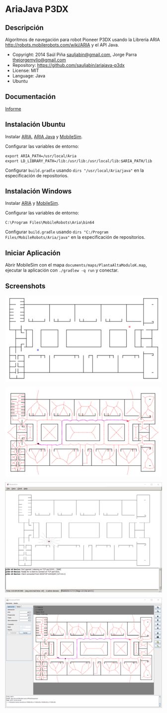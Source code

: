AriaJava P3DX
=============

Descripción
-----------
Algoritmos de navegación para robot Pioneer P3DX usando la Librería ARIA http://robots.mobilerobots.com/wiki/ARIA y el API Java.

- Copyright: 2014 Saúl Piña <sauljabin@gmail.com>, Jorge Parra <thejorgemylio@gmail.com>
- Repository: https://github.com/sauljabin/ariajava-p3dx
- License: MIT
- Language: Java
- Ubuntu

Documentación
-------------
[Informe](documents/informe/articulo.pdf)

Instalación Ubuntu
------------------

Instalar [ARIA](http://robots.mobilerobots.com/wiki/ARIA), [ARIA Java](http://robots.mobilerobots.com/wiki/ARIA) y [MobileSim](http://robots.mobilerobots.com/wiki/MobileSim).

Configurar las variables de entorno:

```
export ARIA_PATH=/usr/local/Aria
export LD_LIBRARY_PATH=/lib:/usr/lib:/usr/local/lib:$ARIA_PATH/lib
```

Configurar `build.gradle` usando `dirs "/usr/local/Aria/java"` en la especificación de repositorios.

Instalación Windows
-------------------

Instalar [ARIA](http://robots.mobilerobots.com/wiki/ARIA) y [MobileSim](http://robots.mobilerobots.com/wiki/MobileSim).

Configurar las variables de entorno:

```
C:\Program Files\MobileRobots\Aria\bin64
```

Configurar `build.gradle` usando `dirs "C:/Program Files/MobileRobots/Aria/java"` en la especificación de repositorios.

Iniciar Aplicación
------------------

Abrir MobileSim con el mapa `documents/maps/PlantaAltaModuloK.map`,
ejecutar la aplicación con `./gradlew -q run` y conectar.

Screenshots
------------
![](documents/screenshots/screenshot-1.png)

![](documents/screenshots/screenshot-2.png)

![](documents/screenshots/screenshot-3.png)

![](documents/screenshots/screenshot-4.png)
